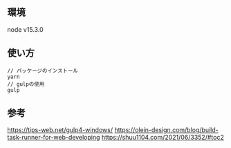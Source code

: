 ## 環境

node v15.3.0

## 使い方

```
// パッケージのインストール
yarn
// gulpの使用
gulp
```

## 参考

https://tips-web.net/gulp4-windows/
https://olein-design.com/blog/build-task-runner-for-web-developing
https://shuu1104.com/2021/06/3352/#toc2

